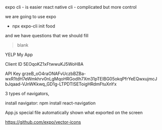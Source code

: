 expo cli - is easier
react native cli - complicated but more control

we are going to use expo

* npx expo-cli init food

and we have questions that we should fill
> blank



YELP
My App

Client ID
5EOqoKZ1xFtwwuKJ5WoH8A

API Key
grzeB_oO4raONAFvUczbBZBa-wxR1tdH7eWmkhrv0nLgMqoHRGodlh7Xm31pTEIBG05okqPfrYeEQwxujmcJbJqaad-VJnWKkwq_GD1g-LTPDTlSEToigHRdmFtuXnYx




3 types of navigators,

install navigator: npm install react-navigation


App.js special file
automatically shown what exported
on the screen

https://github.com/expo/vector-icons
